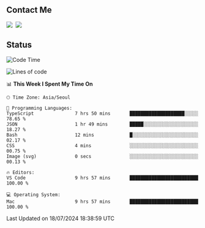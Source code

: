## Contact Me
<a href="https://instagram.com/_hongrok"><img src="https://img.shields.io/badge/Instagram-E4405F?style=for-the-badge&logo=Instagram&logoColor=white"/></a>&nbsp;
<img src="https://img.shields.io/badge/HongRok @hlog2e-5865F2?style=for-the-badge&logo=Discord&logoColor=white"/>&nbsp;

## Status

<!--START_SECTION:waka-->
![Code Time](http://img.shields.io/badge/Code%20Time-686%20hrs%2020%20mins-blue)

![Lines of code](https://img.shields.io/badge/From%20Hello%20World%20I%27ve%20Written-545.3%20thousand%20lines%20of%20code-blue)

📊 **This Week I Spent My Time On** 

```text
🕑︎ Time Zone: Asia/Seoul

💬 Programming Languages: 
TypeScript               7 hrs 50 mins       ████████████████████░░░░░   78.65 % 
JSON                     1 hr 49 mins        █████░░░░░░░░░░░░░░░░░░░░   18.27 % 
Bash                     12 mins             █░░░░░░░░░░░░░░░░░░░░░░░░   02.17 % 
CSS                      4 mins              ░░░░░░░░░░░░░░░░░░░░░░░░░   00.75 % 
Image (svg)              0 secs              ░░░░░░░░░░░░░░░░░░░░░░░░░   00.13 % 

🔥 Editors: 
VS Code                  9 hrs 57 mins       █████████████████████████   100.00 % 

💻 Operating System: 
Mac                      9 hrs 57 mins       █████████████████████████   100.00 % 
```


 Last Updated on 18/07/2024 18:38:59 UTC
<!--END_SECTION:waka-->
